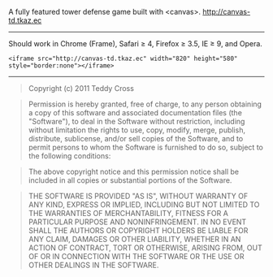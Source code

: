 A fully featured tower defense game built with &lt;canvas&gt;. http://canvas-td.tkaz.ec

---

Should work in Chrome (Frame), Safari ≥ 4, Firefox ≥ 3.5, IE ≥ 9, and Opera.

	<iframe src="http://canvas-td.tkaz.ec" width="820" height="580" style="border:none"></iframe>

---

>Copyright (c) 2011 Teddy Cross

>Permission is hereby granted, free of charge, to any person obtaining a copy of this software and associated documentation files (the "Software"), to deal in the Software without restriction, including without limitation the rights to use, copy, modify, merge, publish, distribute, sublicense, and/or sell copies of the Software, and to permit persons to whom the Software is furnished to do so, subject to the following conditions:

>The above copyright notice and this permission notice shall be included in all copies or substantial portions of the Software.

>THE SOFTWARE IS PROVIDED "AS IS", WITHOUT WARRANTY OF ANY KIND, EXPRESS OR IMPLIED, INCLUDING BUT NOT LIMITED TO THE WARRANTIES OF MERCHANTABILITY, FITNESS FOR A PARTICULAR PURPOSE AND NONINFRINGEMENT. IN NO EVENT SHALL THE AUTHORS OR COPYRIGHT HOLDERS BE LIABLE FOR ANY CLAIM, DAMAGES OR OTHER LIABILITY, WHETHER IN AN ACTION OF CONTRACT, TORT OR OTHERWISE, ARISING FROM, OUT OF OR IN CONNECTION WITH THE SOFTWARE OR THE USE OR OTHER DEALINGS IN THE SOFTWARE.